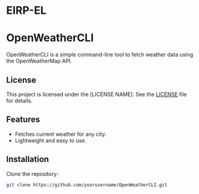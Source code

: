 # EIRP-EL

# OpenWeatherCLI
OpenWeatherCLI is a simple command-line tool to fetch weather data using the OpenWeatherMap API.

## License
This project is licensed under the [LICENSE NAME]. See the [LICENSE](LICENSE) file for details.

## Features
- Fetches current weather for any city.
- Lightweight and easy to use.

## Installation
Clone the repository:
```bash
git clone https://github.com/yourusername/OpenWeatherCLI.git
